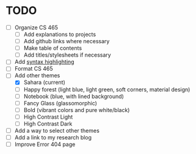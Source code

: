 # TODO
- [ ] Organize CS 465
  - [ ] Add explanations to projects
  - [ ] Add github links where necessary
  - [ ] Make table of contents
  - [ ] Add titles/stylesheets if necessary
- [ ] Add [syntax highlighting](https://docs.racket-lang.org/pollen/mini-tutorial.html#(part._.Using_.Highlight_js_with_.Pollen))
- [ ] Format CS 465
- [ ] Add other themes
  - [x] Sahara (current)
  - [ ] Happy forest (light blue, light green, soft corners, material design)
  - [ ] Notebook (blue, with lined background)
  - [ ] Fancy Glass (glassomorphic)
  - [ ] Bold (vibrant colors and pure white/black)
  - [ ] High Contrast Light
  - [ ] High Contrast Dark
- [ ] Add a way to select other themes
- [ ] Add a link to my research blog
- [ ] Improve Error 404 page
